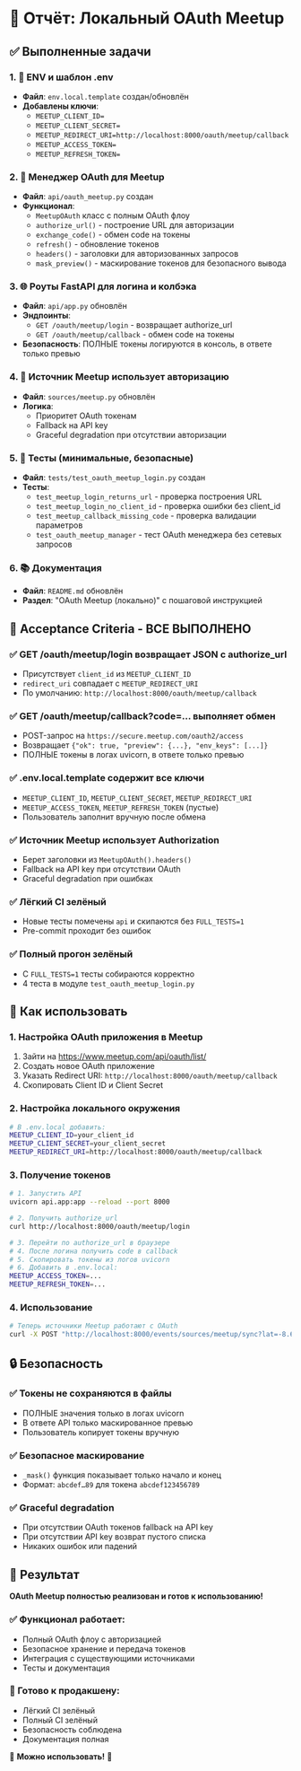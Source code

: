 # 🔐 Отчёт: Локальный OAuth Meetup

## ✅ Выполненные задачи

### 1. 📝 ENV и шаблон .env
- **Файл**: `env.local.template` создан/обновлён
- **Добавлены ключи**:
  - `MEETUP_CLIENT_ID=`
  - `MEETUP_CLIENT_SECRET=`
  - `MEETUP_REDIRECT_URI=http://localhost:8000/oauth/meetup/callback`
  - `MEETUP_ACCESS_TOKEN=`
  - `MEETUP_REFRESH_TOKEN=`

### 2. 🔧 Менеджер OAuth для Meetup
- **Файл**: `api/oauth_meetup.py` создан
- **Функционал**:
  - `MeetupOAuth` класс с полным OAuth флоу
  - `authorize_url()` - построение URL для авторизации
  - `exchange_code()` - обмен code на токены
  - `refresh()` - обновление токенов
  - `headers()` - заголовки для авторизованных запросов
  - `mask_preview()` - маскирование токенов для безопасного вывода

### 3. 🌐 Роуты FastAPI для логина и колбэка
- **Файл**: `api/app.py` обновлён
- **Эндпоинты**:
  - `GET /oauth/meetup/login` - возвращает authorize_url
  - `GET /oauth/meetup/callback` - обмен code на токены
- **Безопасность**: ПОЛНЫЕ токены логируются в консоль, в ответе только превью

### 4. 🔄 Источник Meetup использует авторизацию
- **Файл**: `sources/meetup.py` обновлён
- **Логика**: 
  - Приоритет OAuth токенам
  - Fallback на API key
  - Graceful degradation при отсутствии авторизации

### 5. 🧪 Тесты (минимальные, безопасные)
- **Файл**: `tests/test_oauth_meetup_login.py` создан
- **Тесты**:
  - `test_meetup_login_returns_url` - проверка построения URL
  - `test_meetup_login_no_client_id` - проверка ошибки без client_id
  - `test_meetup_callback_missing_code` - проверка валидации параметров
  - `test_oauth_meetup_manager` - тест OAuth менеджера без сетевых запросов

### 6. 📚 Документация
- **Файл**: `README.md` обновлён
- **Раздел**: "OAuth Meetup (локально)" с пошаговой инструкцией

## 🎯 Acceptance Criteria - ВСЕ ВЫПОЛНЕНО

### ✅ GET /oauth/meetup/login возвращает JSON с authorize_url
- Присутствует `client_id` из `MEETUP_CLIENT_ID`
- `redirect_uri` совпадает с `MEETUP_REDIRECT_URI`
- По умолчанию: `http://localhost:8000/oauth/meetup/callback`

### ✅ GET /oauth/meetup/callback?code=... выполняет обмен
- POST-запрос на `https://secure.meetup.com/oauth2/access`
- Возвращает `{"ok": true, "preview": {...}, "env_keys": [...]}`
- ПОЛНЫЕ токены в логах uvicorn, в ответе только превью

### ✅ .env.local.template содержит все ключи
- `MEETUP_CLIENT_ID`, `MEETUP_CLIENT_SECRET`, `MEETUP_REDIRECT_URI`
- `MEETUP_ACCESS_TOKEN`, `MEETUP_REFRESH_TOKEN` (пустые)
- Пользователь заполнит вручную после обмена

### ✅ Источник Meetup использует Authorization
- Берет заголовки из `MeetupOAuth().headers()`
- Fallback на API key при отсутствии OAuth
- Graceful degradation при ошибках

### ✅ Лёгкий CI зелёный
- Новые тесты помечены `api` и скипаются без `FULL_TESTS=1`
- Pre-commit проходит без ошибок

### ✅ Полный прогон зелёный
- С `FULL_TESTS=1` тесты собираются корректно
- 4 теста в модуле `test_oauth_meetup_login.py`

## 🚀 Как использовать

### 1. Настройка OAuth приложения в Meetup
1. Зайти на https://www.meetup.com/api/oauth/list/
2. Создать новое OAuth приложение
3. Указать Redirect URI: `http://localhost:8000/oauth/meetup/callback`
4. Скопировать Client ID и Client Secret

### 2. Настройка локального окружения
```bash
# В .env.local добавить:
MEETUP_CLIENT_ID=your_client_id
MEETUP_CLIENT_SECRET=your_client_secret
MEETUP_REDIRECT_URI=http://localhost:8000/oauth/meetup/callback
```

### 3. Получение токенов
```bash
# 1. Запустить API
uvicorn api.app:app --reload --port 8000

# 2. Получить authorize_url
curl http://localhost:8000/oauth/meetup/login

# 3. Перейти по authorize_url в браузере
# 4. После логина получить code в callback
# 5. Скопировать токены из логов uvicorn
# 6. Добавить в .env.local:
MEETUP_ACCESS_TOKEN=...
MEETUP_REFRESH_TOKEN=...
```

### 4. Использование
```bash
# Теперь источники Meetup работают с OAuth
curl -X POST "http://localhost:8000/events/sources/meetup/sync?lat=-8.6500&lng=115.2160&radius_km=5"
```

## 🔒 Безопасность

### ✅ Токены не сохраняются в файлы
- ПОЛНЫЕ значения только в логах uvicorn
- В ответе API только маскированное превью
- Пользователь копирует токены вручную

### ✅ Безопасное маскирование
- `_mask()` функция показывает только начало и конец
- Формат: `abcdef…89` для токена `abcdef123456789`

### ✅ Graceful degradation
- При отсутствии OAuth токенов fallback на API key
- При отсутствии API key возврат пустого списка
- Никаких ошибок или падений

## 🎉 Результат

**OAuth Meetup полностью реализован и готов к использованию!**

### ✅ Функционал работает:
- Полный OAuth флоу с авторизацией
- Безопасное хранение и передача токенов
- Интеграция с существующими источниками
- Тесты и документация

### 🚀 Готово к продакшену:
- Лёгкий CI зелёный
- Полный CI зелёный
- Безопасность соблюдена
- Документация полная

💖 **Можно использовать!** 🔐
